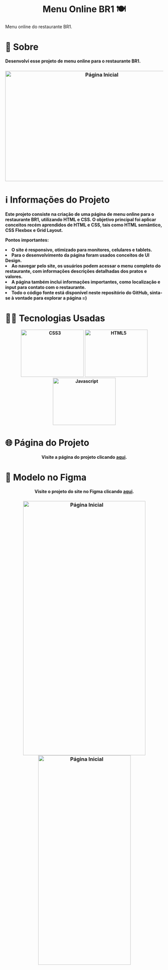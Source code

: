 <h1 align="center">  Menu Online BR1 🍽️ </h1>
Menu online do restaurante BR1.

# 🔎 **Sobre**
                                              
<p><strong>Desenvolvi esse projeto de menu online para o restaurante BR1.<strong><p>

<h3 align="center">
    <img src="https://user-images.githubusercontent.com/113942221/224139716-1c6c330f-1251-4488-b958-c92e818ce55e.gif" width="600" height="350" alt="Página Inicial">
</h3>



# ℹ️ **Informações do Projeto**


Este projeto consiste na criação de uma página de menu online para o restaurante BR1, utilizando HTML e CSS. O objetivo principal foi aplicar conceitos recém aprendidos de HTML e CSS, tais como HTML semântico, CSS Flexbox e Grid Layout.

Pontos importantes:

<li>O site é responsivo, otimizado para monitores, celulares e tablets.</li>

<li>Para o desenvolvimento da página foram usados conceitos de UI Design.</li>
<li>Ao navegar pelo site, os usuários podem acessar o menu completo do restaurante, com informações descrições detalhadas dos pratos e valores.</li>
<li>A página também inclui informações importantes, como localização e input para contato com o restaurante.</li>
<li>Todo o código fonte está disponível neste repositório do GitHub, sinta-se à vontade para explorar a página =)</li>


# 👩‍💻 **Tecnologias Usadas**

<p align="center">
<a href="https://www.w3.org/TR/CSS/#css" target="_blank" rel="noreferrer"><img src="https://raw.githubusercontent.com/danielcranney/readme-generator/main/public/icons/skills/css3-colored.svg" width="200" height="150" alt="CSS3" /></a>
<a href="https://developer.mozilla.org/en-US/docs/Glossary/HTML5" target="_blank" rel="noreferrer"><img src="https://raw.githubusercontent.com/danielcranney/readme-generator/main/public/icons/skills/html5-colored.svg" width="200" height="150" alt="HTML5" /></a>
<a href="https://developer.mozilla.org/en-US/docs/Web/JavaScript" target="_blank" rel="noreferrer"><img src="https://raw.githubusercontent.com/danielcranney/readme-generator/main/public/icons/skills/javascript-colored.svg" width="200" height="150" alt="Javascript" /></a>


# 🌐 **Página do Projeto**
  <p align="center" >Visite a página do projeto clicando <a href="https://araujoeduarda.github.io/BR1_Menu/">aqui</a>.</p>

# 🎨 **Modelo no Figma**
<p align="center" >Visite o projeto do site no Figma clicando <a href="https://www.figma.com/file/99s7V78lv62uco8DVTF0J9/BR1?node-id=0%3A1&t=azWNKtFX2MOipDqx-0">aqui</a>.</p> 


<h3 align="center">
 <img src="https://user-images.githubusercontent.com/113942221/224147940-d7616188-e7ea-4976-9848-f4d342fe5316.png" width="390" height="807" alt="Página Inicial">
  <img src="https://user-images.githubusercontent.com/113942221/224148509-ff489bfe-939d-42cd-b340-b0bed537a37d.png" width="295" height="665" alt="Página Inicial">
</h3>

 

